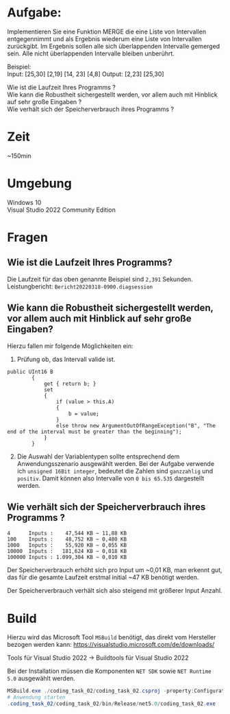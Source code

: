 # Aufgabe:

Implementieren Sie eine Funktion MERGE die eine Liste von Intervallen entgegennimmt und als Ergebnis wiederum eine Liste von Intervallen zurückgibt.
Im Ergebnis sollen alle sich überlappenden Intervalle gemerged sein. Alle nicht überlappenden Intervalle bleiben unberührt.

Beispiel:  
Input: [25,30] [2,19] [14, 23] [4,8]  Output: [2,23] [25,30]

Wie ist die Laufzeit Ihres Programms ?   
Wie kann die Robustheit sichergestellt werden, vor allem auch mit Hinblick auf sehr große
Eingaben ?  
Wie verhält sich der Speicherverbrauch ihres Programms ?

# Zeit

~150min

# Umgebung
Windows 10  
Visual Studio 2022 Community Edition

# Fragen

## Wie ist die Laufzeit Ihres Programms?

Die Laufzeit für das oben genannte Beispiel sind `2,391` Sekunden.  
Leistungbericht: `Bericht20220318-0900.diagsession`

## Wie kann die Robustheit sichergestellt werden, vor allem auch mit Hinblick auf sehr große Eingaben?

Hierzu fallen mir folgende Möglichkeiten ein:

1. Prüfung ob, das Intervall valide ist. 

```Csharp
public UInt16 B
        {
            get { return b; }
            set
            {
                if (value > this.A)
                {
                    b = value;
                }
                else throw new ArgumentOutOfRangeException("B", "The end of the interval must be greater than the beginning");
            }
        }
```
2. Die Auswahl der Variablentypen sollte entsprechend dem Anwendungsszenario ausgewählt werden. Bei der Aufgabe verwende ich `unsigned 16Bit integer`, bedeutet die Zahlen sind `ganzzahlig` und `positiv`.  Damit können also Intervalle von `0 bis 65.535` dargestellt werden.

## Wie verhält sich der Speicherverbrauch ihres Programms ?

```
4      Inputs :    47,544 KB ~ 11,88 KB
100    Inputs :    48,752 KB ~ 0,480 KB
1000   Inputs :    55,920 KB ~ 0,055 KB
10000  Inputs :   181,624 KB ~ 0,018 KB
100000 Inputs : 1.099,304 KB ~ 0,010 KB
```

Der Speicherverbrauch erhöht sich pro Input um ~0,01 KB, man erkennt gut, das für die gesamte Laufzeit erstmal initial ~47 KB benötigt werden.

Der Speicherverbrauch verhält sich also steigend mit größerer Input Anzahl.

# Build

Hierzu wird das Microsoft Tool `MSBuild` benötigt, das direkt vom Hersteller bezogen werden kann: https://visualstudio.microsoft.com/de/downloads/

Tools für Visual Studio 2022 -> Buildtools für Visual Studio 2022

Bei der Installation müssen die Komponenten `NET SDK` sowie `NET Runtime 5.0` ausgewählt werden.

```powershell
MSBuild.exe ./coding_task_02/coding_task_02.csproj -property:Configuration=Release
# Anwendung starten
.coding_task_02/coding_task_02/bin/Release/net5.0/coding_task_02.exe
```